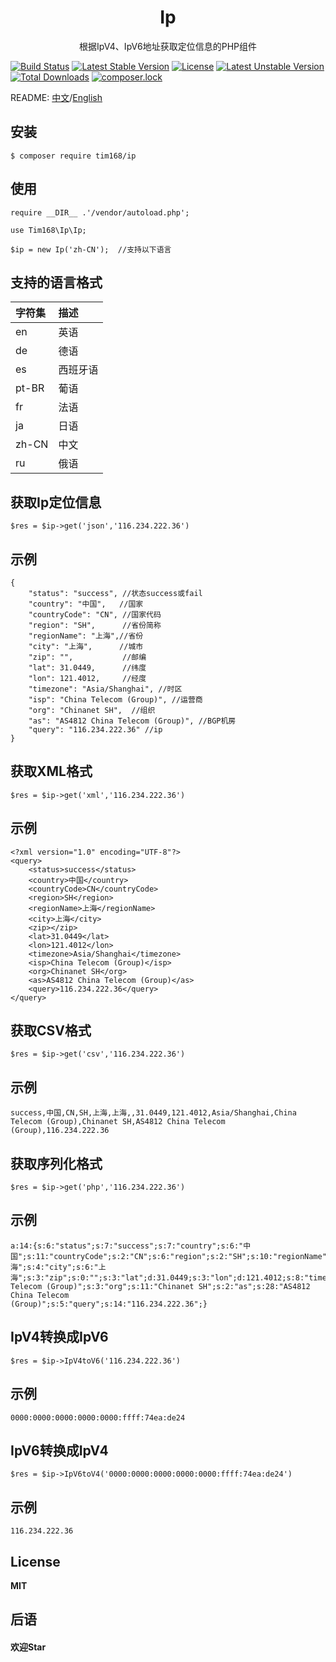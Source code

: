 <h1 align="center"> Ip </h1>

<p align="center"> 根据IpV4、IpV6地址获取定位信息的PHP组件</p>

[![Build Status](https://travis-ci.org/TIM168/Ip.svg?branch=master)](https://travis-ci.org/TIM168/Ip)
[![Latest Stable Version](https://poser.pugx.org/tim168/ip/v/stable)](https://packagist.org/packages/tim168/ip)
[![License](https://poser.pugx.org/tim168/ip/license)](https://packagist.org/packages/tim168/ip)
[![Latest Unstable Version](https://poser.pugx.org/tim168/ip/v/unstable)](https://packagist.org/packages/tim168/ip)
[![Total Downloads](https://poser.pugx.org/tim168/ip/downloads)](https://packagist.org/packages/tim168/ip)
[![composer.lock](https://poser.pugx.org/tim168/ip/composerlock)](https://packagist.org/packages/tim168/ip)

README: [中文](https://github.com/TIM168/Ip/blob/master/README.md "中文")/[English](https://github.com/TIM168/Ip/blob/master/README-en.md "English")

## 安装

```shell
$ composer require tim168/ip
```

## 使用
    require __DIR__ .'/vendor/autoload.php';

    use Tim168\Ip\Ip;
	
    $ip = new Ip('zh-CN');  //支持以下语言
## 支持的语言格式
|  字符集| 描述  |
| :------------ | :------------ |
| en | 英语  |
| de  | 德语  |
| es  | 西班牙语  |
| pt-BR  | 葡语  |
| fr  | 法语  |
| ja | 日语  |
| zh-CN  | 中文  |
| ru  | 俄语  |
## 获取Ip定位信息
    $res = $ip->get('json','116.234.222.36')
	
## 示例
	{
    	"status": "success", //状态success或fail
    	"country": "中国",   //国家
    	"countryCode": "CN", //国家代码
    	"region": "SH",      //省份简称
    	"regionName": "上海",//省份
    	"city": "上海",	   //城市
    	"zip": "",           //邮编
    	"lat": 31.0449,      //纬度
    	"lon": 121.4012,	 //经度
    	"timezone": "Asia/Shanghai", //时区
    	"isp": "China Telecom (Group)", //运营商
    	"org": "Chinanet SH",  //组织
    	"as": "AS4812 China Telecom (Group)", //BGP机房
    	"query": "116.234.222.36" //ip
	}
## 获取XML格式
    $res = $ip->get('xml','116.234.222.36')
## 示例
    <?xml version="1.0" encoding="UTF-8"?>
    <query>
    	<status>success</status>
    	<country>中国</country>
    	<countryCode>CN</countryCode>
    	<region>SH</region>
    	<regionName>上海</regionName>
    	<city>上海</city>
    	<zip></zip>
    	<lat>31.0449</lat>
    	<lon>121.4012</lon>
    	<timezone>Asia/Shanghai</timezone>
    	<isp>China Telecom (Group)</isp>
    	<org>Chinanet SH</org>
    	<as>AS4812 China Telecom (Group)</as>
    	<query>116.234.222.36</query>
    </query>
## 获取CSV格式
    $res = $ip->get('csv','116.234.222.36')
## 示例
	success,中国,CN,SH,上海,上海,,31.0449,121.4012,Asia/Shanghai,China Telecom (Group),Chinanet SH,AS4812 China Telecom
    (Group),116.234.222.36
## 获取序列化格式
    $res = $ip->get('php','116.234.222.36')
## 示例
    a:14:{s:6:"status";s:7:"success";s:7:"country";s:6:"中国";s:11:"countryCode";s:2:"CN";s:6:"region";s:2:"SH";s:10:"regionName";s:6:"上海";s:4:"city";s:6:"上海";s:3:"zip";s:0:"";s:3:"lat";d:31.0449;s:3:"lon";d:121.4012;s:8:"timezone";s:13:"Asia/Shanghai";s:3:"isp";s:21:"China
    Telecom (Group)";s:3:"org";s:11:"Chinanet SH";s:2:"as";s:28:"AS4812 China Telecom
    (Group)";s:5:"query";s:14:"116.234.222.36";}
## IpV4转换成IpV6
	$res = $ip->IpV4toV6('116.234.222.36')
	
## 示例
	0000:0000:0000:0000:0000:ffff:74ea:de24

## IpV6转换成IpV4
	$res = $ip->IpV6toV4('0000:0000:0000:0000:0000:ffff:74ea:de24')
	
## 示例
	116.234.222.36
## License
**MIT**

## 后语
#### 欢迎Star
